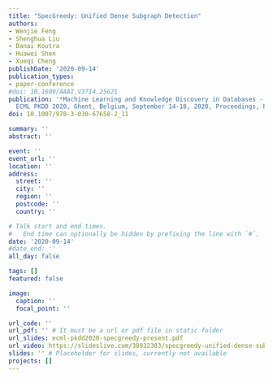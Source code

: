 ```yaml
---
title: "SpecGreedy: Unified Dense Subgraph Detection"
authors:
- Wenjie Feng
- Shenghua Liu
- Danai Koutra
- Huawei Shen
- Xueqi Cheng
publishDate: '2020-09-14'
publication_types:
- paper-conference
#doi: 10.1609/AAAI.V37I4.25621
publication: '*Machine Learning and Knowledge Discovery in Databases - European Conference,
  ECML PKDD 2020, Ghent, Belgium, September 14-18, 2020, Proceedings, Part I*'
doi: 10.1007/978-3-030-67658-2_11

summary: ''
abstract: ''

event: ''
event_url: ''
location: ''
address:
  street: ''
  city: ''
  region: ''
  postcode: ''
  country: ''

# Talk start and end times.
#   End time can optionally be hidden by prefixing the line with `#`.
date: '2020-09-14'
#date_end: ''
all_day: false

tags: []
featured: false

image:
  caption: ''
  focal_point: ''

url_code: ''
url_pdf: '' # It must be a url or pdf file in static folder
url_slides: ecml-pkdd2020-specgreedy-present.pdf
url_video: https://slideslive.com/38932303/specgreedy-unified-dense-subgraph-detection 
slides: '' # Placeholder for slides, currently not available
projects: []
---
```

